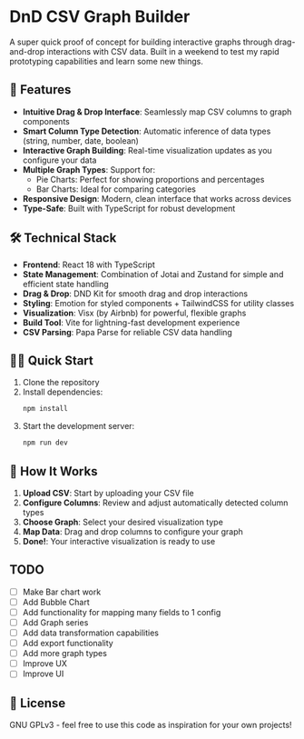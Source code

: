 # DnD CSV Graph Builder

A super quick proof of concept for building interactive graphs through drag-and-drop interactions with CSV data.
Built in a weekend to test my rapid prototyping capabilities and learn some new things.

## 🚀 Features

- **Intuitive Drag & Drop Interface**: Seamlessly map CSV columns to graph components
- **Smart Column Type Detection**: Automatic inference of data types (string, number, date, boolean)
- **Interactive Graph Building**: Real-time visualization updates as you configure your data
- **Multiple Graph Types**: Support for:
  - Pie Charts: Perfect for showing proportions and percentages
  - Bar Charts: Ideal for comparing categories
- **Responsive Design**: Modern, clean interface that works across devices
- **Type-Safe**: Built with TypeScript for robust development

## 🛠️ Technical Stack

- **Frontend**: React 18 with TypeScript
- **State Management**: Combination of Jotai and Zustand for simple and efficient state handling
- **Drag & Drop**: DND Kit for smooth drag and drop interactions
- **Styling**: Emotion for styled components + TailwindCSS for utility classes
- **Visualization**: Visx (by Airbnb) for powerful, flexible graphs
- **Build Tool**: Vite for lightning-fast development experience
- **CSV Parsing**: Papa Parse for reliable CSV data handling

## 🏃‍♂️ Quick Start

1. Clone the repository
2. Install dependencies:
   ```bash
   npm install
   ```
3. Start the development server:
   ```bash
   npm run dev
   ```

## 🎯 How It Works

1. **Upload CSV**: Start by uploading your CSV file
2. **Configure Columns**: Review and adjust automatically detected column types
3. **Choose Graph**: Select your desired visualization type
4. **Map Data**: Drag and drop columns to configure your graph
5. **Done!**: Your interactive visualization is ready to use

## TODO

- [ ] Make Bar chart work
- [ ] Add Bubble Chart
- [ ] Add functionality for mapping many fields to 1 config
- [ ] Add Graph series
- [ ] Add data transformation capabilities
- [ ] Add export functionality
- [ ] Add more graph types
- [ ] Improve UX
- [ ] Improve UI

## 📝 License

GNU GPLv3 - feel free to use this code as inspiration for your own projects!

